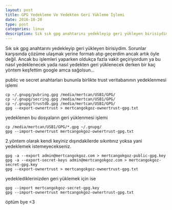 ```yaml
---
layout: post
title: GPG Yedekleme Ve Yedekten Geri Yükleme İşlemi
date: 2016-10-20
type: post
categories: linux
description: Sık sık gpg anahtarını yedekleyip geri yükleyen birisiydim. Sorunlar karşısında çözüme ulaşmak yerine formatı atıp geçerdim
---
```


Sık sık gpg anahtarını yedekleyip geri yükleyen birisiydim. Sorunlar karşısında çözüme ulaşmak yerine formatı atıp geçerdim ancak artık öyle değil. Ancak bu işlemleri yaparken oldukça fazla vakit geçiriyordum ya bu nasıl yedeklenecek yada nasıl yedekten geri yüklenecek derken bir kaç yöntem keşfettim google amca sağolsun...

public ve secret anahtarları bununla birlikte trust veritabanının yedeklenmesi işlemi

```
cp ~/.gnupg/pubring.gpg /media/mertcan/USB1/GPG/
cp ~/.gnupg/secring.gpg /media/mertcan/USB1/GPG/
cp ~/.gnupg/trustdb.gpg /media/mertcan/USB1/GPG/
gpg --export-ownertrust > mertcangokgoz-ownertrust-gpg.txt
```

yedeklenen bu dosyaların geri yüklenmesi işlemi

```
cp /media/mertcan/USB1/GPG/*.gpg ~/.gnupg/
gpg --import-ownertrust mertcangokgoz-ownertrust-gpg.txt
```

2.yöntem olarak kendi keyiniz dışındakilerde sıkıntınız yoksa yani yedeklemek istemeyecekseniz.

```
gpg -a --export admin@mertcangokgoz.com > mertcangokgoz-public-gpg.key
gpg -a --export-secret-keys admin@mertcangokgoz.com > mertcangokgoz-secret-gpg.key
gpg --export-ownertrust > mertcangokgoz-ownertrust-gpg.txt
```

yedeklediklerinizden geri yüklemek için ise

```
gpg --import mertcangokgoz-secret-gpg.key
gpg --import-ownertrust mertcangokgoz-ownertrust-gpg.txt
```

öptüm bye <3
